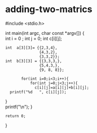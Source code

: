 # adding-two-matrics
#include <stdio.h>

int main(int argc, char const *argv[])
{  
    int i = 0 ;
    int j = 0; 
    int c[i][j];

    int  a[3][3]= {{2,3,4},
                   {4,3,2}, 
                   {3,3,2}};
    int  b[3][3] = {{3,3,3,}, 
                   {5,4,3,}, 
                   {9, 8, 8}};

           for(int i=0;i<3;i++){    
               for(int j=0;j<3;j++){    
                 c[i][j]=a[i][j]+b[i][j];    
      printf("%d   ", c[i][j]);
}    
      printf("\n");
} 
    
     
    return 0;
}
